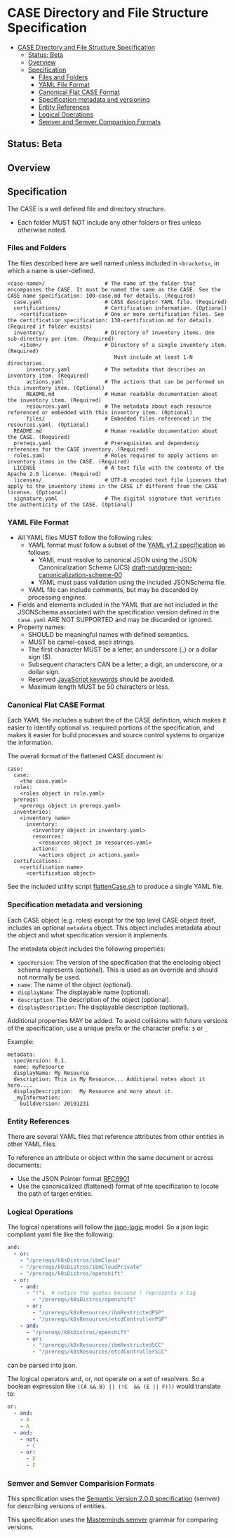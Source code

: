 # CASE Directory and File Structure Specification

- [CASE Directory and File Structure Specification](#case-directory-and-file-structure-specification)
  - [Status: Beta](#status-beta)
  - [Overview](#overview)
  - [Specification](#specification)
    - [Files and Folders](#files-and-folders)
    - [YAML File Format](#yaml-file-format)
    - [Canonical Flat CASE Format](#canonical-flat-case-format)
    - [Specification metadata and versioning](#specification-metadata-and-versioning)
    - [Entity References](#entity-references)
    - [Logical Operations](#logical-operations)
    - [Semver and Semver Comparision Formats](#semver-and-semver-comparision-formats)


## Status:  Beta

## Overview

## Specification
The CASE is a well defined file and directory structure.
* Each folder MUST NOT include any other folders or files unless otherwise noted.

### Files and Folders
The files described here are well named unless included in `<brackets>`, in which a name is user-defined.
```
<case-name>/                   # The name of the folder that encompasses the CASE. It must be named the same as the CASE. See the CASE name specification: 100-case.md for details. (Required)
  case.yaml                    # CASE descriptor YAML file. (Required)
  certifications/              # Certification information. (Optional)
    <certification>            # One or more certification files. See the certification specification: 130-certification.md for details. (Required if folder exists)
  inventory/                   # Directory of inventory items. One sub-directory per item. (Required)
    <item>/                    # Directory of a single inventory item. (Required)
                                  Must include at least 1-N directories.
      inventory.yaml           # The metadata that describes an inventory item. (Required)
      actions.yaml             # The actions that can be performed on this inventory item. (Optional)
      README.md                # Human readable documentation about the inventory item. (Required)
      resources.yaml           # The metadata about each resource referenced or embedded with this inventory item. (Optional)
      files/                   # Embedded files referenced in the resources.yaml. (Optional)
  README.md                    # Human readable documentation about the CASE. (Required)
  prereqs.yaml                 # Prerequisites and dependency references for the CASE inventory. (Required)
  roles.yaml                   # Roles required to apply actions on inventory items in the CASE. (Required)
  LICENSE                      # A text file with the contents of the Apache 2.0 license. (Required)
  licenses/                    # UTF-8 encoded text file licenses that apply to the inventory items in the CASE if different from the CASE license. (Optional)
  signature.yaml               # The digital signature that verifies the authenticity of the CASE. (Optional)
```

### YAML File Format
* All YAML files MUST follow the following rules:
  * YAML format must follow a subset of the [YAML v1.2 specification](https://yaml.org/spec/1.2/spec.html) as follows:
    * YAML must resolve to canonical JSON using the JSON Canonicalization Scheme (JCS) [draft-rundgren-json-canonicalization-scheme-00](https://github.com/cyberphone/json-canonicalization)
    * YAML must pass validation using the included JSONSchema file.
  * YAML file can include comments, but may be discarded by processing engines.
* Fields and elements included in the YAML that are not included in the JSONSchema associated with the specification version defined in the `case.yaml` ARE NOT SUPPORTED and may be discarded or ignored.
* Property names:
  * SHOULD be meaningful names with defined semantics.
  * MUST be camel-cased, ascii strings.
  * The first character MUST be a letter, an underscore (_) or a dollar sign ($).
  * Subsequent characters CAN be a letter, a digit, an underscore, or a dollar sign.
  * Reserved [JavaScript keywords](https://docs.microsoft.com/en-us/previous-versions/visualstudio/visual-studio-2010/ttyab5c8(v=vs.100)) should be avoided.
  * Maximum length MUST be 50 characters or less.

### Canonical Flat CASE Format
Each YAML file includes a subset the of the CASE definition, which makes it easier to identify optional vs. required portions of the specification, and makes it easier for build processes and source control systems to organize the information.

The overall format of the flattened CASE document is:
```
case:
  case:
    <the case.yaml>
  roles:
    <roles object in role.yaml>
  prereqs:
    <prereqs object in prereqs.yaml>
  inventories:
    <inventory name>
      inventory:
        <inventory object in inventory.yaml>
        resources:
          <resources object in resources.yaml>
        actions:
          <actions object in actions.yaml>
  certifications:
    <certification name>
      <certification object>
```

See the included utility script [flattenCase.sh](utilities/flattenCase.sh) to produce a single YAML file.

### Specification metadata and versioning
Each CASE object (e.g. roles) except for the top level CASE object itself, includes an optional `metadata` object.  This object includes metadata about the object and what specification version it implements.

The metadata object includes the following properties:
  * `specVersion`:  The version of the specification that the enclosing object schema represents (optional).  This is used as an override and should not normally be used.
  * `name`:  The name of the object (optional). 
  * `displayName`:  The displayable name (optional).
  * `description`:  The description of the object (optional).
  * `displayDescription`:  The displayable description (optional).
  
Additional properties MAY be added.  To avoid collisions with future versions of the specification, use a unique prefix or the character prefix: `$` or `_`


Example:
```
metadata:
  specVersion: 0.1.
  name: myResource
  displayName: My Resource
  description: This is My Resource... Additional notes about it here....
  displayDescription:  My Resource and more about it.
  _myInformation:  
    buildVersion: 20191231
```

### Entity References
There are several YAML files that reference attributes from other entities in other YAML files.

To reference an attribute or object within the same document or across documents:
*  Use the JSON Pointer format [RFC6901](https://tools.ietf.org/html/rfc6901)
*  Use the canonicalized (flattened) format of hte specification to locate the path of target entities.

### Logical Operations
The logical operations will follow the [json-logic](http://jsonlogic.com/) model.  So a json logic compliant yaml file like the following: 
```yml
and: 
  - or:
    - "/prereqs/k8sDistros/ibmCloud"
    - "/prereqs/k8sDistros/ibmCloudPrivate"
    - "/prereqs/k8sDistros/openshift"
  - or:
    - and: 
      - "!":  # notice the quotes because ! represents a tag
        - "/prereqs/k8sDistros/openshift"
      - or: 
        - "/prereqs/k8sResources/ibmRestrictedPSP"
        - "/prereqs/k8sResources/etcdControllerPSP"
    - and: 
      - "/prereqs/k8sDistros/openshift"
      - or:
        - "/prereqs/k8sResources/ibmRestrictedSCC"
        - "/prereqs/k8sResources/etcdControllerSCC"
```
can be parsed into json.

The logical operators and, or, not operate on a set of resolvers.  So a boolean expression like `((A && B) || (!C  && (E || F)))` would translate to:

```yml
or:
  - and:
    - A
    - A
  - and:
    - not:
      - C
    - or:
      - E
      - F
```

### Semver and Semver Comparision Formats
This specification uses the [Semantic Version 2.0.0 specification](https://semver.org/) (semver) for describing versions of entities.

This specification uses the [Masterminds semver](https://github.com/Masterminds/semver) grammar for comparing versions. 
